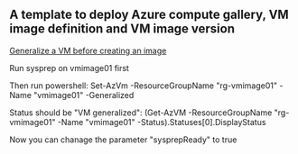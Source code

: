 ## A template to deploy Azure compute gallery, VM image definition and VM image version

[Generalize a VM before creating an image](https://learn.microsoft.com/en-us/azure/virtual-machines/generalize)

Run sysprep on vmimage01 first

Then run powershell: Set-AzVm -ResourceGroupName "rg-vmimage01" -Name "vmimage01" -Generalized

Status should be "VM generalized": (Get-AzVM -ResourceGroupName "rg-vmimage01" -Name "vmimage01" -Status).Statuses[0].DisplayStatus

Now you can chanage the parameter "sysprepReady" to true







